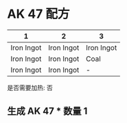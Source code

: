 # AK 47 配方

|1|2|3|
|----|-----|-----|
|Iron Ingot|Iron Ingot|Iron Ingot|
|Iron Ingot|Iron Ingot|Coal|
|Iron Ingot|Iron Ingot|-|

是否需要加热: 否

生成 AK 47 \* 数量 1
---

